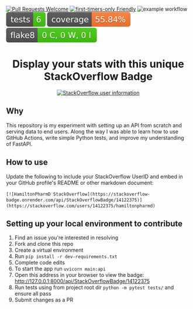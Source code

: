 [![Pull Requests Welcome](https://img.shields.io/badge/PRs-welcome-brightgreen.svg?style=flat)](http://makeapullrequest.com)
[![first-timers-only Friendly](https://img.shields.io/badge/first--timers--only-friendly-blue.svg)](http://www.firsttimersonly.com/)
![example workflow](https://github.com/claytonjhamilton/stackoverflow-badge/actions/workflows/python-tests-action.yml/badge.svg)
[![Tests Status](./reports/report_badges/tests-badge.svg?dummy=8484744)](./reports/junit/report.html)
[![Coverage Status](./reports/report_badges/coverage-badge.svg?dummy=8484744)](./reports/coverage/index.html)
[![Flake8 Status](./reports/report_badges/flake8-badge.svg?dummy=8484744)](./reports/flake8/index.html)

<h1 align = "center">Display your stats with this unique StackOverflow Badge</h1>
<p align="center">
<a
href="https://stackoverflow.com/users/14122375/hamiltonpharmd" target="_blank"><img alt="StackOverflow user information"
src="https://stackoverflow-badge.onrender.com/api/StackOverflowBadge/14122375" ></a>
</p>
<h2>Why</h2>
<text>This repository is my experiment with setting up an API from scratch and serving data to end users. Along the way I was able to learn how to use GitHub Actions, write simple Python tests, and improve my understanding of FastAPI.</text>
<h2>How to use</h2>
<text>Update the following to include your StackOverflow UserID and embed in your GitHub profile's README or other markdown document:</text>

```
[![HamiltonPharmD StackOverflow](https://stackoverflow-badge.onrender.com/api/StackOverflowBadge/14122375)](https://stackoverflow.com/users/14122375/hamiltonpharmd)
```

<h2>Setting up your local environment to contribute</h2>

1. Find an issue you're interested in resolving
2. Fork and clone this repo
3. Create a virtual environment
4. Run `pip install -r dev-requirements.txt`
5. Complete code edits
6. To start the app run `uvicorn main:api`
7. Open this address in your browser to view the badge: http://127.0.0.1:8000/api/StackOverflowBadge/14122375
8. Run tests using from project root dir `python -m pytest tests/` and ensure all pass
9. Submit changes as a PR
